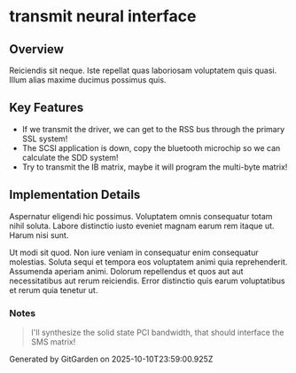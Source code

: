 # transmit neural interface

## Overview
Reiciendis sit neque. Iste repellat quas laboriosam voluptatem quis quasi. Illum alias maxime ducimus possimus quis.

## Key Features
- If we transmit the driver, we can get to the RSS bus through the primary SSL system!
- The SCSI application is down, copy the bluetooth microchip so we can calculate the SDD system!
- Try to transmit the IB matrix, maybe it will program the multi-byte matrix!

## Implementation Details
Aspernatur eligendi hic possimus. Voluptatem omnis consequatur totam nihil soluta. Labore distinctio iusto eveniet magnam earum rem itaque ut. Harum nisi sunt.
 Ut modi sit quod. Non iure veniam in consequatur enim consequatur molestias. Soluta sequi et tempora eos voluptatem animi quia reprehenderit. Assumenda aperiam animi. Dolorum repellendus et quos aut aut necessitatibus aut rerum reiciendis. Error distinctio quis earum voluptatibus et rerum quia tenetur ut.

### Notes
> I'll synthesize the solid state PCI bandwidth, that should interface the SMS matrix!

Generated by GitGarden on 2025-10-10T23:59:00.925Z
